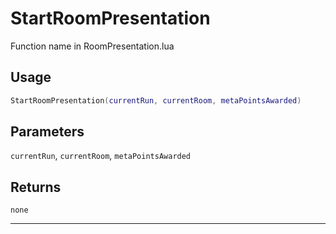 # StartRoomPresentation
Function name in RoomPresentation.lua
## Usage
```lua
StartRoomPresentation(currentRun, currentRoom, metaPointsAwarded)
```
## Parameters
`currentRun`, `currentRoom`, `metaPointsAwarded`
## Returns
`none`

---